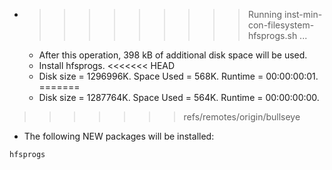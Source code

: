 * >>>>>>>>> Running inst-min-con-filesystem-hfsprogs.sh ...
  * After this operation, 398 kB of additional disk space will be used.
  * Install hfsprogs.
<<<<<<< HEAD
  * Disk size = 1296996K. Space Used = 568K. Runtime = 00:00:00:01.
=======
  * Disk size = 1287764K. Space Used = 564K. Runtime = 00:00:00:00.
>>>>>>> refs/remotes/origin/bullseye
  * The following NEW packages will be installed:
  ```bash
hfsprogs
  ```
